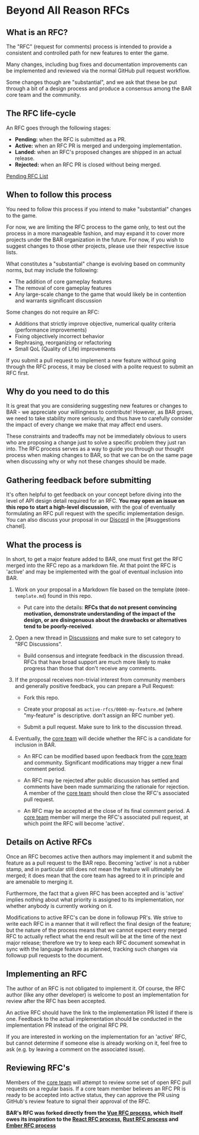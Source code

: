 # Beyond All Reason RFCs

## What is an RFC?

The "RFC" (request for comments) process is intended to provide a consistent and controlled path for new features to enter the game.

Many changes, including bug fixes and documentation improvements can be implemented and reviewed via the normal GitHub pull request workflow.

Some changes though are "substantial", and we ask that these be put through a bit of a design process and produce a consensus among the BAR core team and the community.

## The RFC life-cycle

An RFC goes through the following stages:

- **Pending:** when the RFC is submitted as a PR.
- **Active:** when an RFC PR is merged and undergoing implementation.
- **Landed:** when an RFC's proposed changes are shipped in an actual release.
- **Rejected:** when an RFC PR is closed without being merged.

[Pending RFC List](https://github.com/beyond-all-reason/rfcs/pulls)

## When to follow this process

You need to follow this process if you intend to make "substantial" changes to the game.

For now, we are limiting the RFC process to the game only, to test out the process in a more manageable fashion, and may expand it to cover more projects under the BAR organization in the future. For now, if you wish to suggest changes to those other projects, please use their respective issue lists.

What constitutes a "substantial" change is evolving based on community norms, but may include the following:

- The addition of core gameplay features
- The removal of core gameplay features
- Any large-scale change to the game that would likely be in contention and warrants significant discussion

Some changes do not require an RFC:

- Additions that strictly improve objective, numerical quality criteria (performance improvements)
- Fixing objectively incorrect behavior
- Rephrasing, reorganizing or refactoring
- Small QoL (Quality of Life) improvements

If you submit a pull request to implement a new feature without going through the RFC process, it may be closed with a polite request to submit an RFC first.

## Why do you need to do this

It is great that you are considering suggesting new features or changes to BAR - we appreciate your willingness to contribute! However, as BAR grows, we need to take stability more seriously, and thus have to carefully consider the impact of every change we make that may affect end users.

These constraints and tradeoffs may not be immediately obvious to users who are proposing a change just to solve a specific problem they just ran into. The RFC process serves as a way to guide you through our thought process when making changes to BAR, so that we can be on the same page when discussing why or why not these changes should be made.

## Gathering feedback before submitting

It's often helpful to get feedback on your concept before diving into the level of API design detail required for an RFC. **You may open an issue on this repo to start a high-level discussion**, with the goal of eventually formulating an RFC pull request with the specific implementation design. You can also discuss your proposal in our [Discord] in the [#suggestions chanel].

## What the process is

In short, to get a major feature added to BAR, one must first get the RFC merged into the RFC repo as a markdown file. At that point the RFC is 'active' and may be implemented with the goal of eventual inclusion into BAR.

1.  Work on your proposal in a Markdown file based on the template (`0000-template.md`) found in this repo.

    - Put care into the details: **RFCs that do not present convincing motivation, demonstrate understanding of the impact of the design, or are disingenuous about the drawbacks or alternatives tend to be poorly-received**.

2.  Open a new thread in [Discussions](https://github.com/beyond-all-reason/rfcs/discussions) and make sure to set category to "RFC Discussions".

    - Build consensus and integrate feedback in the discussion thread. RFCs that have broad support are much more likely to make progress than those that don't receive any comments.

3.  If the proposal receives non-trivial interest from community members and generally positive feedback, you can prepare a Pull Request:

    - Fork this repo.

    - Create your proposal as `active-rfcs/0000-my-feature.md` (where "my-feature" is descriptive. don't assign an RFC number yet).

    - Submit a pull request. Make sure to link to the discussion thread.

4.  Eventually, the [core team] will decide whether the RFC is a candidate
    for inclusion in BAR.

    - An RFC can be modified based upon feedback from the [core team] and community. Significant modifications may trigger a new final comment period.

    - An RFC may be rejected after public discussion has settled and comments have been made summarizing the rationale for rejection. A member of the [core team] should then close the RFC's associated pull request.

    - An RFC may be accepted at the close of its final comment period. A [core team] member will merge the RFC's associated pull request, at which point the RFC will become 'active'.

## Details on Active RFCs

Once an RFC becomes active then authors may implement it and submit the feature as a pull request to the BAR repo. Becoming 'active' is not a rubber stamp, and in particular still does not mean the feature will ultimately be merged; it does mean that the core team has agreed to it in principle and are amenable to merging it.

Furthermore, the fact that a given RFC has been accepted and is 'active' implies nothing about what priority is assigned to its implementation, nor whether anybody is currently working on it.

Modifications to active RFC's can be done in followup PR's. We strive to write each RFC in a manner that it will reflect the final design of the feature; but the nature of the process means that we cannot expect every merged RFC to actually reflect what the end result will be at the time of the next major release; therefore we try to keep each RFC document somewhat in sync with the language feature as planned, tracking such changes via followup pull requests to the document.

## Implementing an RFC

The author of an RFC is not obligated to implement it. Of course, the RFC author (like any other developer) is welcome to post an implementation for review after the RFC has been accepted.

An active RFC should have the link to the implementation PR listed if there is one. Feedback to the actual implementation should be conducted in the implementation PR instead of the original RFC PR.

If you are interested in working on the implementation for an 'active' RFC, but cannot determine if someone else is already working on it, feel free to ask (e.g. by leaving a comment on the associated issue).

## Reviewing RFC's

Members of the [core team] will attempt to review some set of open RFC pull requests on a regular basis. If a core team member believes an RFC PR is ready to be accepted into active status, they can approve the PR using GitHub's review feature to signal their approval of the RFC.

**BAR's RFC was forked directly from the [Vue RFC process], which itself owes its inspiration to the [React RFC process], [Rust RFC process] and [Ember RFC process]**

[discord]: https://discord.com/invite/N968ddE
[#suggestions channel]: https://discord.com/channels/549281623154229250/722148569007521863
[vue rfc process]: https://github.com/vuejs/rfcs
[react rfc process]: https://github.com/reactjs/rfcs
[rust rfc process]: https://github.com/rust-lang/rfcs
[ember rfc process]: https://github.com/emberjs/rfcs
[core team]: https://www.beyondallreason.info/team
